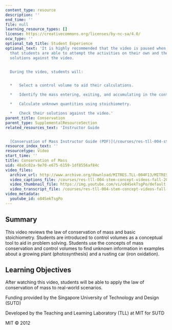 ```yaml
---
content_type: resource
description: ''
end_time: ''
file: null
learning_resource_types: []
license: https://creativecommons.org/licenses/by-nc-sa/4.0/
ocw_type: ''
optional_tab_title: Student Experience
optional_text: 'It is highly recommended that the video is paused when prompted so
  that students are able to attempt the activities on their own and then check their
  solutions against the video.


  During the video, students will:


  *   Select a control volume to aid their calculations.

  *   Identify the mass entering, exiting, and accumulating in the control volume.

  *   Calculate unknown quantities using stoichiometry.

  *   Check their solutions against the video.'
parent_title: Conservation
parent_type: SupplementalResourceSection
related_resources_text: 'Instructor Guide


  [Conservation of Mass Instructor Guide (PDF)](/courses/res-tll-004-stem-concept-videos-fall-2013/resources/mitres_tll-004f13_cmass_ig)'
resource_index_text: ''
resourcetype: Video
start_time: ''
title: Conservation of Mass
uid: 48a5c02a-9e70-e675-6159-1df8556af84c
video_files:
  archive_url: http://www.archive.org/download/MITRES.TLL-004F13/MITRES_TLL-004F13_conservation_of_mass_300k.mp4
  video_captions_file: /courses/res-tll-004-stem-concept-videos-fall-2013/f8560b8ad14f582d9f99bf4f9869dca7_o84SekTsgPo.vtt
  video_thumbnail_file: https://img.youtube.com/vi/o84SekTsgPo/default.jpg
  video_transcript_file: /courses/res-tll-004-stem-concept-videos-fall-2013/e9edf428d9956937a1562e1e81069491_o84SekTsgPo.pdf
video_metadata:
  youtube_id: o84SekTsgPo
---
```


Summary
-------

This video reviews the law of conservation of mass and basic stoichiometry. Students are introduced to control volumes as a conceptual tool to aid in problem solving. Students use the concepts of mass conservation and control volumes to find unknown information in examples about a growing plant (photosynthesis) and a rusting car (iron oxidation).

Learning Objectives
-------------------

After watching this video, students will be able to apply the law of conservation of mass to real-world scenarios.

Funding provided by the Singapore University of Technology and Design (SUTD)

Developed by the Teaching and Learning Laboratory (TLL) at MIT for SUTD

MIT © 2012

